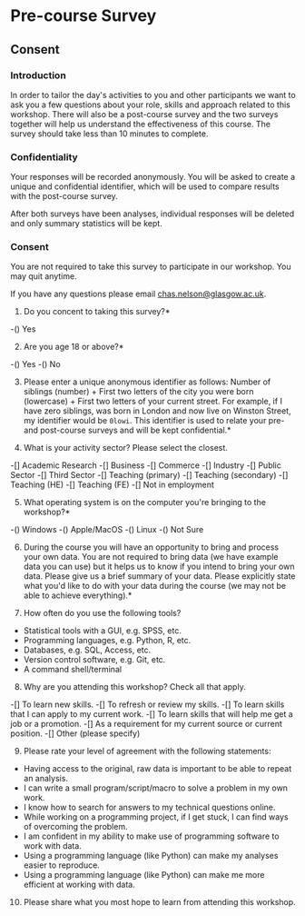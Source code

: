 # Pre-course Survey

## Consent

### Introduction

In order to tailor the day's activities to you and other participants we want to ask you a few questions about your role, skills and approach related to this workshop. There will also be a post-course survey and the two surveys together will help us understand the effectiveness of this course. The survey should take less than 10 minutes to complete.

### Confidentiality
Your responses will be recorded anonymously. You will be asked to create a unique and confidential identifier, which will be used to compare results with the post-course survey.

After both surveys have been analyses, individual responses will be deleted and only summary statistics will be kept.

### Consent
You are not required to take this survey to participate in our workshop. You may quit anytime.

If you have any questions please email chas.nelson@glasgow.ac.uk.

1. Do you concent to taking this survey?*

-() Yes

2. Are you age 18 or above?*

-() Yes
-() No

3. Please enter a unique anonymous identifier as follows: Number of siblings (number) + First two letters of the city you were born (lowercase) + First two letters of your current street. For example, if I have zero siblings, was born in London and now live on Winston Street, my identifier would be `0lowi`. This identifier is used to relate your pre- and post-course surveys and will be kept confidential.*

4. What is your activity sector? Please select the closest.

-[] Academic Research
-[] Business
-[] Commerce
-[] Industry
-[] Public Sector
-[] Third Sector
-[] Teaching (primary)
-[] Teaching (secondary)
-[] Teaching (HE)
-[] Teaching (FE)
-[] Not in employment

5. What operating system is on the computer you're bringing to the workshop?*

-() Windows
-() Apple/MacOS
-() Linux
-() Not Sure

6. During the course you will have an opportunity to bring and process your own data. You are not required to bring data (we have example data you can use) but it helps us to know if you intend to bring your own data. Please give us a brief summary of your data. Please explicitly state what you'd like to do with your data during the course (we may not be able to achieve everything).*

7. How often do you use the following tools?

* Statistical tools with a GUI, e.g. SPSS, etc.
* Programming languages, e.g. Python, R, etc.
* Databases, e.g. SQL, Access, etc.
* Version control software, e.g. Git, etc.
* A command shell/terminal

8. Why are you attending this workshop? Check all that apply.

-[] To learn new skills.
-[] To refresh or review my skills.
-[] To learn skills that I can apply to my current work.
-[] To learn skills that will help me get a job or a promotion.
-[] As a requirement for my current source or current position.
-[] Other (please specify)

9. Please rate your level of agreement with the following statements:

* Having access to the original, raw data is important to be able to repeat an analysis.
* I can write a small program/script/macro to solve a problem in my own work.
* I know how to search for answers to my technical questions online.
* While working on a programming project, if I get stuck, I can find ways of overcoming the problem.
* I am confident in my ability to make use of programming software to work with data.
* Using a programming language (like Python) can make my analyses easier to reproduce.
* Using a programming language (like Python) can make me more efficient at working with data.

10. Please share what you most hope to learn from attending this workshop.
